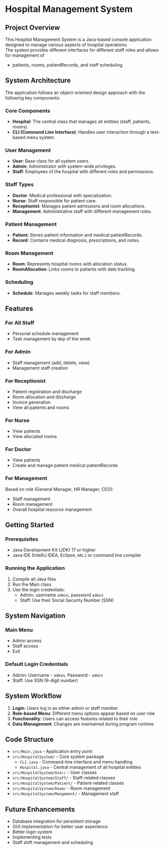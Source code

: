 # Hospital Management System

## Project Overview

This Hospital Management System is a Java-based console application designed to manage various aspects of hospital operations.<br>
The system provides different interfaces for different staff roles and allows for management of
- patients, rooms, patientRecords, and staff scheduling.

## System Architecture

The application follows an object-oriented design approach with the following key components:

### Core Components
- **Hospital**: The central class that manages all entities (staff, patients, rooms).
- **CLI (Command Line Interface)**: Handles user interaction through a text-based menu system.

### User Management
- **User**: Base class for all system users.
- **Admin**: Administrator with system-wide privileges.
- **Staff**: Employees of the hospital with different roles and permissions.

### Staff Types
- **Doctor**: Medical professional with specialization.
- **Nurse**: Staff responsible for patient care.
- **Receptionist**: Manages patient admissions and room allocations.
- **Management**: Administrative staff with different management roles.

### Patient Management
- **Patient**: Stores patient information and medical patientRecords.
- **Record**: Contains medical diagnosis, prescriptions, and notes.

### Room Management
- **Room**: Represents hospital rooms with allocation status.
- **RoomAllocation**: Links rooms to patients with date tracking.

### Scheduling
- **Schedule**: Manages weekly tasks for staff members.

## Features

### For All Staff
- Personal schedule management
- Task management by day of the week

### For Admin
- Staff management (add, delete, view)
- Management staff creation

### For Receptionist
- Patient registration and discharge
- Room allocation and discharge
- Invoice generation
- View all patients and rooms

### For Nurse
- View patients
- View allocated rooms

### For Doctor
- View patients
- Create and manage patient medical patientRecords

### For Management
Based on role (General Manager, HR Manager, CEO):
- Staff management
- Room management
- Overall hospital resource management

## Getting Started

### Prerequisites
- Java Development Kit (JDK) 17 or higher
- Java IDE (IntelliJ IDEA, Eclipse, etc.) or command line compiler

### Running the Application
1. Compile all Java files
2. Run the Main class
3. Use the login credentials:
   - Admin: username `admin`, password `admin`
   - Staff: Use their Social Security Number (SSN)

## System Navigation

### Main Menu
- Admin access
- Staff access
- Exit

### Default Login Credentials
- Admin: Username - `admin`, Password - `admin`
- Staff: Use SSN (9-digit number)

## System Workflow

1. **Login**: Users log in as either admin or staff member
2. **Role-based Menu**: Different menu options appear based on user role
3. **Functionality**: Users can access features related to their role
4. **Data Management**: Changes are maintained during program runtime

## Code Structure

- `src/Main.java` - Application entry point
- `src/HospitalSystem/` - Core system package
  - `CLI.java` - Command-line interface and menu handling
  - `Hospital.java` - Central management of all hospital entities
- `src/HospitalSystem/User/` - User classes
- `src/HospitalSystem/Staff/` - Staff-related classes
- `src/HospitalSystem/Patient/` - Patient-related classes
- `src/HospitalSystem/Room/` - Room management
- `src/HospitalSystem/Mangement/` - Management staff

## Future Enhancements

- Database integration for persistent storage
- GUI implementation for better user experience
- Better login system
- Implementing tests
- Staff shift management and scheduling
